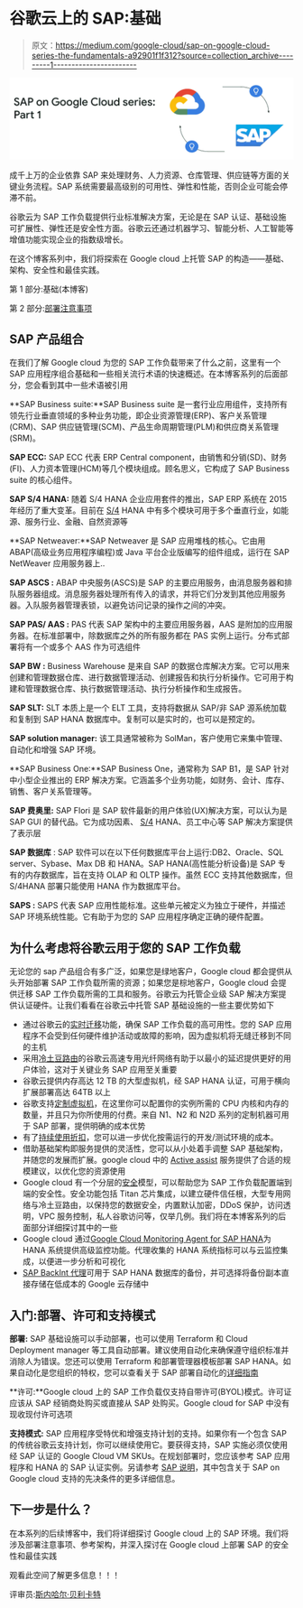 # 谷歌云上的 SAP:基础

> 原文：<https://medium.com/google-cloud/sap-on-google-cloud-series-the-fundamentals-a92901f1f312?source=collection_archive---------1----------------------->

![](img/3ddb39945ad1bd1702594ed8a32f2e23.png)

成千上万的企业依靠 SAP 来处理财务、人力资源、仓库管理、供应链等方面的关键业务流程。SAP 系统需要最高级别的可用性、弹性和性能，否则企业可能会停滞不前。

谷歌云为 SAP 工作负载提供行业标准解决方案，无论是在 SAP 认证、基础设施可扩展性、弹性还是安全性方面。谷歌云还通过机器学习、智能分析、人工智能等增值功能实现企业的指数级增长。

在这个博客系列中，我们将探索在 Google cloud 上托管 SAP 的构造——基础、架构、安全性和最佳实践。

第 1 部分:基础(本博客)

第 2 部分:[部署注意事项](/@snehalsb/sap-on-google-cloud-deployment-considerations-3c99cccf7065)

## SAP 产品组合

在我们了解 Google cloud 为您的 SAP 工作负载带来了什么之前，这里有一个 SAP 应用程序组合基础和一些相关流行术语的快速概述。在本博客系列的后面部分，您会看到其中一些术语被引用

**SAP Business suite:**SAP Business suite 是一套行业应用组件，支持所有领先行业垂直领域的多种业务功能，即企业资源管理(ERP)、客户关系管理(CRM)、SAP 供应链管理(SCM)、产品生命周期管理(PLM)和供应商关系管理(SRM)。

**SAP ECC:** SAP ECC 代表 ERP Central component，由销售和分销(SD)、财务(FI)、人力资本管理(HCM)等几个模块组成。顾名思义，它构成了 SAP Business suite 的核心组件。

**SAP S/4 HANA:** 随着 S/4 HANA 企业应用套件的推出，SAP ERP 系统在 2015 年经历了重大变革。目前在 [S/4](http://s/4) HANA 中有多个模块可用于多个垂直行业，如能源、服务行业、金融、自然资源等

**SAP Netweaver:**SAP Netweaver 是 SAP 应用堆栈的核心。它由用 ABAP(高级业务应用程序编程)或 Java 平台企业版编写的组件组成，运行在 SAP NetWeaver 应用服务器上..

**SAP ASCS :** ABAP 中央服务(ASCS)是 SAP 的主要应用服务，由消息服务器和排队服务器组成。消息服务器处理所有传入的请求，并将它们分发到其他应用服务器。入队服务器管理表锁，以避免访问记录的操作之间的冲突。

**SAP PAS/ AAS :** PAS 代表 SAP 架构中的主要应用服务器，AAS 是附加的应用服务器。在标准部署中，除数据库之外的所有服务都在 PAS 实例上运行。分布式部署将有一个或多个 AAS 作为可选组件

**SAP BW :** Business Warehouse 是来自 SAP 的数据仓库解决方案。它可以用来创建和管理数据仓库、进行数据管理活动、创建报告和执行分析操作。它可用于构建和管理数据仓库、执行数据管理活动、执行分析操作和生成报告。

**SAP SLT:** SLT 本质上是一个 ELT 工具，支持将数据从 SAP/非 SAP 源系统加载和复制到 SAP HANA 数据库中。复制可以是实时的，也可以是预定的。

**SAP solution manager:** 该工具通常被称为 SolMan，客户使用它来集中管理、自动化和增强 SAP 环境。

**SAP Business One:**SAP Business One，通常称为 SAP B1，是 SAP 针对中小型企业推出的 ERP 解决方案。它涵盖多个业务功能，如财务、会计、库存、销售、客户关系管理等。

**SAP 费奥里:** SAP FIori 是 SAP 软件最新的用户体验(UX)解决方案，可以认为是 SAP GUI 的替代品。它为成功因素、 [S/4](http://s/4) HANA、员工中心等 SAP 解决方案提供了表示层

**SAP 数据库** : SAP 软件可以在以下任何数据库平台上运行:DB2、Oracle、SQL server、Sybase、Max DB 和 HANA。SAP HANA(高性能分析设备)是 SAP 专有的内存数据库，旨在支持 OLAP 和 OLTP 操作。虽然 ECC 支持其他数据库，但 S/4HANA 部署只能使用 HANA 作为数据库平台。

**SAPS :** SAPS 代表 SAP 应用性能标准。这些单元被定义为独立于硬件，并描述 SAP 环境系统性能。它有助于为您的 SAP 应用程序确定正确的硬件配置。

## 为什么考虑将谷歌云用于您的 SAP 工作负载

无论您的 sap 产品组合有多广泛，如果您是绿地客户，Google cloud 都会提供从头开始部署 SAP 工作负载所需的资源；如果您是棕地客户，Google cloud 会提供迁移 SAP 工作负载所需的工具和服务。谷歌云为托管企业级 SAP 解决方案提供认证硬件。让我们看看在谷歌云中托管 SAP 基础设施的一些主要优势如下

*   通过谷歌云的[实时迁移](https://cloud.google.com/compute/docs/instances/live-migration-process)功能，确保 SAP 工作负载的高可用性。您的 SAP 应用程序不会受到任何硬件维护活动或故障的影响，因为虚拟机将无缝迁移到不同的主机
*   采用[冷土豆路由](https://cloud.google.com/network-tiers/docs/overview#premium_tier)的谷歌云高速专用光纤网络有助于以最小的延迟提供更好的用户体验，这对于关键业务 SAP 应用至关重要
*   谷歌云提供内存高达 12 TB 的大型虚拟机，经 SAP HANA 认证，可用于横向扩展部署高达 64TB 以上
*   谷歌支持[定制虚拟机](https://cloud.google.com/compute/docs/instances/creating-instance-with-custom-machine-type)，在这里你可以配置你的实例所需的 CPU 内核和内存的数量，并且只为你所使用的付费。来自 N1、N2 和 N2D 系列的定制机器可用于 SAP 部署，提供明确的成本优势
*   有了[持续使用折扣](https://cloud.google.com/compute/docs/sustained-use-discounts)，您可以进一步优化按需运行的开发/测试环境的成本。
*   借助基础架构即服务提供的灵活性，您可以从小处着手调整 SAP 基础架构，并随您的发展而扩展。google cloud 中的 [Active assist](https://cloud.google.com/recommender/docs/whatis-activeassist) 服务提供了合适的规模建议，以优化您的资源使用
*   Google cloud 有一个分层的[安全](https://cloud.google.com/docs/security/infrastructure/design)模型，可以帮助您为 SAP 工作负载配置端到端的安全性。安全功能包括 Titan 芯片集成，以建立硬件信任根，大型专用网络与冷土豆路由，以保持您的数据安全，内置默认加密，DDoS 保护，访问透明，VPC 服务控制，私人谷歌访问等，仅举几例。我们将在本博客系列的后面部分详细探讨其中的一些
*   Google cloud 通过[Google Cloud Monitoring Agent for SAP HANA](https://cloud.google.com/solutions/sap/docs/sap-hana-monitoring-agent-user-guide)为 HANA 系统提供高级监控功能。代理收集的 HANA 系统指标可以与云监控集成，以便进一步分析和可视化
*   [SAP BackInt 代理](https://cloud.google.com/solutions/sap/docs/sap-hana-backint-overview)可用于 SAP HANA 数据库的备份，并可选择将备份副本直接存储在低成本的 Google 云存储中

## 入门:部署、许可和支持模式

**部署:** SAP 基础设施可以手动部署，也可以使用 Terraform 和 Cloud Deployment manager 等工具自动部署。建议使用自动化来确保遵守组织标准并消除人为错误。您还可以使用 Terraform 和部署管理器模板部署 SAP HANA。如果自动化是您组织的特权，您可以查看关于 SAP 部署自动化的[详细指南](https://cloud.google.com/solutions/sap/docs/automation-for-sap)

**许可:**Google cloud 上的 SAP 工作负载仅支持自带许可(BYOL)模式。许可证应该从 SAP 经销商处购买或直接从 SAP 处购买。Google cloud for SAP 中没有现收现付许可选项

**支持模式:** SAP 应用程序受特优和增强支持计划的支持。如果你有一个包含 SAP 的传统谷歌云支持计划，你可以继续使用它。要获得支持，SAP 实施必须仅使用经 SAP 认证的 Google Cloud VM SKUs。在规划部署时，您应该参考 SAP 应用程序和 HANA 的 SAP 认证实例。另请参考 [SAP 说明](https://launchpad.support.sap.com/#/notes/2456406)，其中包含关于 SAP on Google cloud 支持的先决条件的更多详细信息。

## 下一步是什么？

在本系列的后续博客中，我们将详细探讨 Google cloud 上的 SAP 环境。我们将涉及部署注意事项、参考架构，并深入探讨在 Google cloud 上部署 SAP 的安全性和最佳实践

观看此空间了解更多信息！！！

评审员:[斯内哈尔·贝利卡特](https://medium.com/u/b0a5aca5f37f?source=post_page-----a92901f1f312--------------------------------)